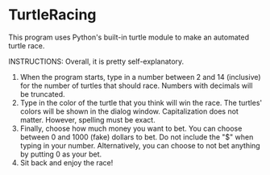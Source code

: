 # TurtleRacing
This program uses Python's built-in turtle module to make an automated turtle race.

INSTRUCTIONS:
Overall, it is pretty self-explanatory.

1. When the program starts, type in a number between 2 and 14 (inclusive) for the number of turtles that should race. Numbers with decimals will be truncated.
2. Type in the color of the turtle that you think will win the race.  The turtles' colors will be shown in the dialog window.  Capitalization does not matter.
   However, spelling must be exact.
3. Finally, choose how much money you want to bet.  You can choose between 0 and 1000 (fake) dollars to bet.  Do not include the "$" when typing in your number.
   Alternatively, you can choose to not bet anything by putting 0 as your bet.
4. Sit back and enjoy the race!
